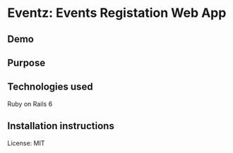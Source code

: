 
# Eventz: Events Registation Web App

## Demo

## Purpose

## Technologies used
Ruby on Rails 6

## Installation instructions

License: MIT

